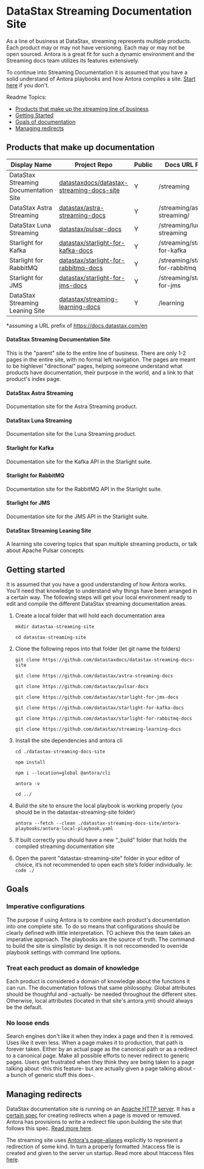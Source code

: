 # DataStax Streaming Documentation Site

As a line of business at DataStax, streaming represents multiple products. Each product may or may not have versioning. Each may or may not be open sourced. Antora is a great fit for such a dynamic environment and the Streaming docs team utilizes its features extensively.

To continue into Streaming Documentation it is assumed that you have a solid understand of Antora playbooks and how Antora compiles a site. [Start here](https://docs.antora.org/antora/latest/how-antora-works/) if you don't.

Readme Topics:

- [Products that make up the streaming line of business](#products-that-make-up-documentation)
- [Getting Started](#getting-started)
- [Goals of documentation](#goals)
- [Managing redirects](#managing-redirects)

## Products that make up documentation

| Display Name                             | Project Repo                                                                                      | Public | Docs URL Path*                    |
|------------------------------------------|---------------------------------------------------------------------------------------------------|--------|-----------------------------------|
| DataStax Streaming Documentation Site    | [datastaxdocs/datastax-streaming-docs-site](https://github.com/datastaxdocs/datastax-streaming-docs-site) | Y      | /streaming                        |
| DataStax Astra Streaming                 | [datastax/astra-streaming-docs](https://github.com/datastax/astra-streaming-docs)                 | Y      | /streaming/astra-streaming/       |
| DataStax Luna Streaming                  | [datastax/pulsar-docs](https://github.com/datastax/pulsar-docs)                                   | Y      | /streaming/luna-streaming         |
| Starlight for Kafka                      | [datastax/starlight-for-kafka-docs](https://github.com/datastax/starlight-for-kafka-docs)         | Y      | /streaming/starlight-for-kafka    |
| Starlight for RabbitMQ                   | [datastax/starlight-for-rabbitmq-docs](https://github.com/datastax/starlight-for-rabbitmq-docs)   | Y      | /streaming/starlight-for-rabbitmq |
| Starlight for JMS                        | [datastax/starlight-for-jms-docs](https://github.com/datastax/starlight-for-jms-docs)             | Y      | /streaming/starlight-for-jms      |
| DataStax Streaming Leaning Site          | [datastax/streaming-learning-docs](https://github.com/datastax/streaming-learning-docs)           |Y| /learning                         |

*assuming a URL prefix of https://docs.datastax.com/en

#### DataStax Streaming Documentation Site

This is the "parent" site to the entire line of business. There are only 1-2 pages in the entire site, with no formal left navigation. The pages are meant to be highlevel "directional" pages, helping someone understand what products have documentation, their purpose in the world, and a link to that product's index page.

#### DataStax Astra Streaming

Documentation site for the Astra Streaming product.

#### DataStax Luna Streaming

Documentation site for the Luna Streaming product.

#### Starlight for Kafka

Documentation site for the Kafka API in the Starlight suite.

#### Starlight for RabbitMQ

Documentation site for the RabbitMQ API in the Starlight suite.

#### Starlight for JMS

Documentation site for the JMS API in the Starlight suite.

#### DataStax Streaming Leaning Site

A learning site covering topics that span multiple streaming products, or talk about Apache Pulsar concepts.

## Getting started

It is assumed that you have a good understanding of how Antora works. You’ll need that knowledge to understand why things have been arranged in a certain way. The following steps will get your local environment ready to edit and compile the different DataStax streaming documentation areas.

1. Create a local folder that will hold each documentation area
  
    `mkdir datastax-streaming-site`

    `cd datastax-streaming-site`

2. Clone the following repos into that folder (let git name the folders)

   `git clone https://github.com/datastaxdocs/datastax-streaming-docs-site`

   `git clone https://github.com/datastax/astra-streaming-docs`

   `git clone https://github.com/datastax/pulsar-docs`

   `git clone https://github.com/datastax/starlight-for-jms-docs`

   `git clone https://github.com/datastax/starlight-for-kafka-docs`

   `git clone https://github.com/datastax/starlight-for-rabbitmq-docs`

   `git clone https://github.com/datastax/streaming-learning-docs`

3. Install the site dependencies and antora cli

   `cd ./datastax-streaming-docs-site`

   `npm install`

   `npm i --location=global @antora/cli`

   `antora -v`

   `cd ../`

4. Build the site to ensure the local playbook is working properly (you should be in the datastax-streaming-site folder)

   `antora --fetch --clean ./datastax-streaming-docs-site/antora-playbooks/antora-local-playbook.yaml`

5. If built correctly you should have a new “_build” folder that holds the compiled streaming documentation site
6. Open the parent "datastax-streaming-site" folder in your editor of choice, it’s not recommended to open each site’s folder individually. Ie: `code ./`

## Goals

### Imperative configurations

The purpose if using Antora is to combine each product's documentation into one complete site. To do so means that configurations should be clearly defined with little interpretation. TO achieve this the team takes an imperative approach. The playbooks are the source of truth. The command to build the site is simplistic by design. It is not reccomended to override playbook settings with command line options.

### Treat each product as domain of knowledge

Each product is considered a domain of knowledge about the functions it can run. The documentation follows that same philosophy. Global attributes should be thoughful and -actually- be needed throughout the different sites. Otherwise, local attributes (located in that site's antora.yml) should always be the default.

### No loose ends

Search engines don't like it when they index a page and then it is removed. Uses like it even less. When a page makes it to production, that path is forever taken. Either by an actual page as the canonical path or as a redirect to a canonical page. Make all possible efforts to never redirect to generic pages. Users get frustrated when they think they are being taken to a page talking about -this this feature- but are actually given a page talking about -a bunch of generic stuff this does-.

## Managing redirects

DataStax documentation site is running on an [Apache HTTP server](https://httpd.apache.org/). It has a [certain spec](https://httpd.apache.org/docs/current/rewrite/remapping.html) for creating redirects when a page is moved or removed. Antora has provisions to write a redirect file upon building the site that follows this spec. [Read more here](https://docs.antora.org/antora/latest/playbook/urls-redirect-facility/#httpd).

The streaming site uses [Antora's page-aliases](https://docs.antora.org/antora/latest/page/page-aliases/) explicitly to represent a redirection of some kind. In turn a properly formatted .htaccess file is created and given to the server un startup. Read more about htaccess files [here](https://httpd.apache.org/docs/current/howto/htaccess.html).
